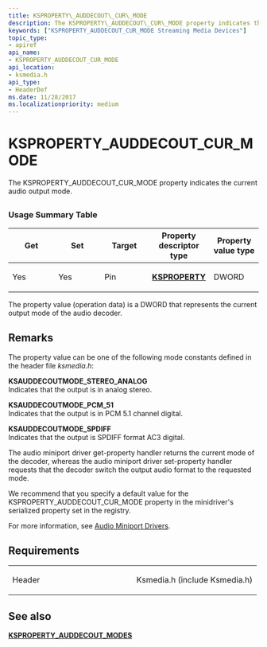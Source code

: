 ```yaml
---
title: KSPROPERTY\_AUDDECOUT\_CUR\_MODE
description: The KSPROPERTY\_AUDDECOUT\_CUR\_MODE property indicates the current audio output mode.
keywords: ["KSPROPERTY_AUDDECOUT_CUR_MODE Streaming Media Devices"]
topic_type:
- apiref
api_name:
- KSPROPERTY_AUDDECOUT_CUR_MODE
api_location:
- ksmedia.h
api_type:
- HeaderDef
ms.date: 11/28/2017
ms.localizationpriority: medium
---
```


# KSPROPERTY\_AUDDECOUT\_CUR\_MODE


The KSPROPERTY\_AUDDECOUT\_CUR\_MODE property indicates the current audio output mode.

## <span id="ddk_ksproperty_auddecout_cur_mode_ks"></span><span id="DDK_KSPROPERTY_AUDDECOUT_CUR_MODE_KS"></span>


### Usage Summary Table

<table>
<colgroup>
<col width="20%" />
<col width="20%" />
<col width="20%" />
<col width="20%" />
<col width="20%" />
</colgroup>
<thead>
<tr class="header">
<th>Get</th>
<th>Set</th>
<th>Target</th>
<th>Property descriptor type</th>
<th>Property value type</th>
</tr>
</thead>
<tbody>
<tr class="odd">
<td><p>Yes</p></td>
<td><p>Yes</p></td>
<td><p>Pin</p></td>
<td><p><a href="/windows-hardware/drivers/ddi/ks/ns-ks-ksidentifier" data-raw-source="[&lt;strong&gt;KSPROPERTY&lt;/strong&gt;](/windows-hardware/drivers/ddi/ks/ns-ks-ksidentifier)"><strong>KSPROPERTY</strong></a></p></td>
<td><p>DWORD</p></td>
</tr>
</tbody>
</table>

 

The property value (operation data) is a DWORD that represents the current output mode of the audio decoder.

Remarks
-------

The property value can be one of the following mode constants defined in the header file *ksmedia.h*:

<span id="KSAUDDECOUTMODE_STEREO_ANALOG"></span><span id="ksauddecoutmode_stereo_analog"></span>**KSAUDDECOUTMODE\_STEREO\_ANALOG**  
Indicates that the output is in analog stereo.

<span id="KSAUDDECOUTMODE_PCM_51"></span><span id="ksauddecoutmode_pcm_51"></span>**KSAUDDECOUTMODE\_PCM\_51**  
Indicates that the output is in PCM 5.1 channel digital.

<span id="KSAUDDECOUTMODE_SPDIFF"></span><span id="ksauddecoutmode_spdiff"></span>**KSAUDDECOUTMODE\_SPDIFF**  
Indicates that the output is SPDIFF format AC3 digital.

The audio miniport driver get-property handler returns the current mode of the decoder, whereas the audio miniport driver set-property handler requests that the decoder switch the output audio format to the requested mode.

We recommend that you specify a default value for the KSPROPERTY\_AUDDECOUT\_CUR\_MODE property in the minidriver's serialized property set in the registry.

For more information, see [Audio Miniport Drivers](../audio/audio-miniport-drivers.md).

Requirements
------------

<table>
<colgroup>
<col width="50%" />
<col width="50%" />
</colgroup>
<tbody>
<tr class="odd">
<td><p>Header</p></td>
<td>Ksmedia.h (include Ksmedia.h)</td>
</tr>
</tbody>
</table>

## See also


[**KSPROPERTY\_AUDDECOUT\_MODES**](ksproperty-auddecout-modes.md)

